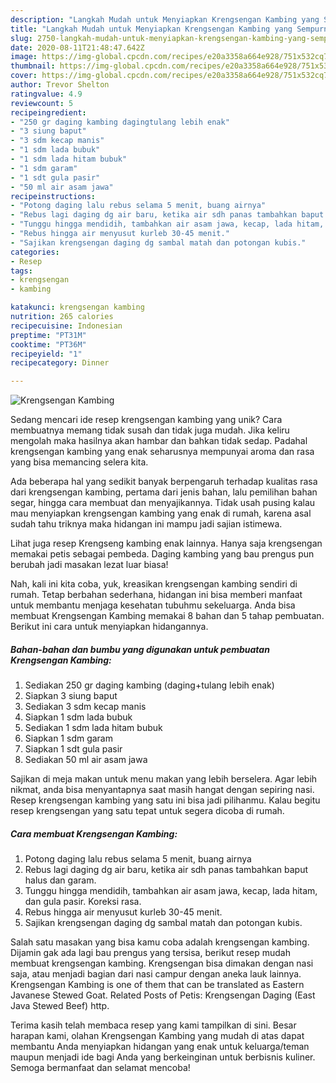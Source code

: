 ```yaml
---
description: "Langkah Mudah untuk Menyiapkan Krengsengan Kambing yang Sempurna"
title: "Langkah Mudah untuk Menyiapkan Krengsengan Kambing yang Sempurna"
slug: 2750-langkah-mudah-untuk-menyiapkan-krengsengan-kambing-yang-sempurna
date: 2020-08-11T21:48:47.642Z
image: https://img-global.cpcdn.com/recipes/e20a3358a664e928/751x532cq70/krengsengan-kambing-foto-resep-utama.jpg
thumbnail: https://img-global.cpcdn.com/recipes/e20a3358a664e928/751x532cq70/krengsengan-kambing-foto-resep-utama.jpg
cover: https://img-global.cpcdn.com/recipes/e20a3358a664e928/751x532cq70/krengsengan-kambing-foto-resep-utama.jpg
author: Trevor Shelton
ratingvalue: 4.9
reviewcount: 5
recipeingredient:
- "250 gr daging kambing dagingtulang lebih enak"
- "3 siung baput"
- "3 sdm kecap manis"
- "1 sdm lada bubuk"
- "1 sdm lada hitam bubuk"
- "1 sdm garam"
- "1 sdt gula pasir"
- "50 ml air asam jawa"
recipeinstructions:
- "Potong daging lalu rebus selama 5 menit, buang airnya"
- "Rebus lagi daging dg air baru, ketika air sdh panas tambahkan baput halus dan garam."
- "Tunggu hingga mendidih, tambahkan air asam jawa, kecap, lada hitam, dan gula pasir. Koreksi rasa."
- "Rebus hingga air menyusut kurleb 30-45 menit."
- "Sajikan krengsengan daging dg sambal matah dan potongan kubis."
categories:
- Resep
tags:
- krengsengan
- kambing

katakunci: krengsengan kambing 
nutrition: 265 calories
recipecuisine: Indonesian
preptime: "PT31M"
cooktime: "PT36M"
recipeyield: "1"
recipecategory: Dinner

---
```



![Krengsengan Kambing](https://img-global.cpcdn.com/recipes/e20a3358a664e928/751x532cq70/krengsengan-kambing-foto-resep-utama.jpg)

Sedang mencari ide resep krengsengan kambing yang unik? Cara membuatnya memang tidak susah dan tidak juga mudah. Jika keliru mengolah maka hasilnya akan hambar dan bahkan tidak sedap. Padahal krengsengan kambing yang enak seharusnya mempunyai aroma dan rasa yang bisa memancing selera kita.

Ada beberapa hal yang sedikit banyak berpengaruh terhadap kualitas rasa dari krengsengan kambing, pertama dari jenis bahan, lalu pemilihan bahan segar, hingga cara membuat dan menyajikannya. Tidak usah pusing kalau mau menyiapkan krengsengan kambing yang enak di rumah, karena asal sudah tahu triknya maka hidangan ini mampu jadi sajian istimewa.

Lihat juga resep Krengseng kambing enak lainnya. Hanya saja krengsengan memakai petis sebagai pembeda. Daging kambing yang bau prengus pun berubah jadi masakan lezat luar biasa!


Nah, kali ini kita coba, yuk, kreasikan krengsengan kambing sendiri di rumah. Tetap berbahan sederhana, hidangan ini bisa memberi manfaat untuk membantu menjaga kesehatan tubuhmu sekeluarga. Anda bisa membuat Krengsengan Kambing memakai 8 bahan dan 5 tahap pembuatan. Berikut ini cara untuk menyiapkan hidangannya.

<!--inarticleads1-->

##### Bahan-bahan dan bumbu yang digunakan untuk pembuatan Krengsengan Kambing:

1. Sediakan 250 gr daging kambing (daging+tulang lebih enak)
1. Siapkan 3 siung baput
1. Sediakan 3 sdm kecap manis
1. Siapkan 1 sdm lada bubuk
1. Sediakan 1 sdm lada hitam bubuk
1. Siapkan 1 sdm garam
1. Siapkan 1 sdt gula pasir
1. Sediakan 50 ml air asam jawa


Sajikan di meja makan untuk menu makan yang lebih berselera. Agar lebih nikmat, anda bisa menyantapnya saat masih hangat dengan sepiring nasi. Resep krengsengan kambing yang satu ini bisa jadi pilihanmu. Kalau begitu resep krengsengan yang satu tepat untuk segera dicoba di rumah. 

<!--inarticleads2-->

##### Cara membuat Krengsengan Kambing:

1. Potong daging lalu rebus selama 5 menit, buang airnya
1. Rebus lagi daging dg air baru, ketika air sdh panas tambahkan baput halus dan garam.
1. Tunggu hingga mendidih, tambahkan air asam jawa, kecap, lada hitam, dan gula pasir. Koreksi rasa.
1. Rebus hingga air menyusut kurleb 30-45 menit.
1. Sajikan krengsengan daging dg sambal matah dan potongan kubis.


Salah satu masakan yang bisa kamu coba adalah krengsengan kambing. Dijamin gak ada lagi bau prengus yang tersisa, berikut resep mudah membuat krengsengan kambing. Krengsengan bisa dimakan dengan nasi saja, atau menjadi bagian dari nasi campur dengan aneka lauk lainnya. Krengsengan Kambing is one of them that can be translated as Eastern Javanese Stewed Goat. Related Posts of Petis: Krengsengan Daging (East Java Stewed Beef) http. 

Terima kasih telah membaca resep yang kami tampilkan di sini. Besar harapan kami, olahan Krengsengan Kambing yang mudah di atas dapat membantu Anda menyiapkan hidangan yang enak untuk keluarga/teman maupun menjadi ide bagi Anda yang berkeinginan untuk berbisnis kuliner. Semoga bermanfaat dan selamat mencoba!
